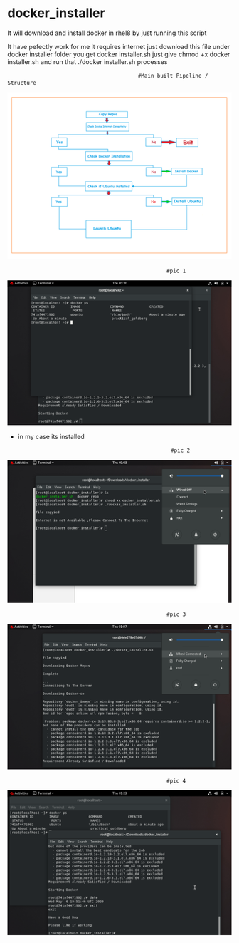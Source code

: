 # docker_installer
It will download and install docker in rhel8 by just running this script

It have pefectly work for me
it requires internet
just download this file under docker installer folder you get docker installer.sh
just give chmod +x docker installer.sh
and run that ./docker installer.sh
processes 
                                  
                                             #Main built Pipeline / Structure                                
                                   
![](https://github.com/sibadyuti-de/docker_installer/blob/master/images/docker%20installer%20build.png) 
                                  
                                  
                                        
                                                      #pic 1
                                        
![](https://github.com/sibadyuti-de/docker_installer/blob/master/images/ps.png)
 
* in my case its installed
 
 
                                                      #pic 2
                                        
![](https://github.com/sibadyuti-de/docker_installer/blob/master/images/in_nt_avle.png)
                                        


                                                      #pic 3
                                        
![](https://github.com/sibadyuti-de/docker_installer/blob/master/images/in_avle.png)
                                        
                                        
                                                      #pic 4
                                        
                                        
![](https://github.com/sibadyuti-de/docker_installer/blob/master/images/final.png)
                                        
